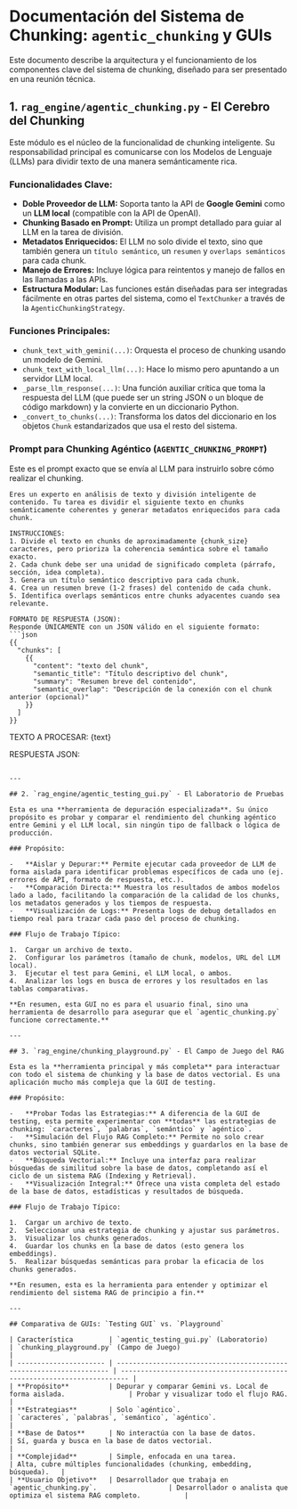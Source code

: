 # Documentación del Sistema de Chunking: `agentic_chunking` y GUIs

Este documento describe la arquitectura y el funcionamiento de los componentes clave del sistema de chunking, diseñado para ser presentado en una reunión técnica.

## 1. `rag_engine/agentic_chunking.py` - El Cerebro del Chunking

Este módulo es el núcleo de la funcionalidad de chunking inteligente. Su responsabilidad principal es comunicarse con los Modelos de Lenguaje (LLMs) para dividir texto de una manera semánticamente rica.

### Funcionalidades Clave:

-   **Doble Proveedor de LLM:** Soporta tanto la API de **Google Gemini** como un **LLM local** (compatible con la API de OpenAI).
-   **Chunking Basado en Prompt:** Utiliza un prompt detallado para guiar al LLM en la tarea de división.
-   **Metadatos Enriquecidos:** El LLM no solo divide el texto, sino que también genera un `título semántico`, un `resumen` y `overlaps semánticos` para cada chunk.
-   **Manejo de Errores:** Incluye lógica para reintentos y manejo de fallos en las llamadas a las APIs.
-   **Estructura Modular:** Las funciones están diseñadas para ser integradas fácilmente en otras partes del sistema, como el `TextChunker` a través de la `AgenticChunkingStrategy`.

### Funciones Principales:

-   `chunk_text_with_gemini(...)`: Orquesta el proceso de chunking usando un modelo de Gemini.
-   `chunk_text_with_local_llm(...)`: Hace lo mismo pero apuntando a un servidor LLM local.
-   `_parse_llm_response(...)`: Una función auxiliar crítica que toma la respuesta del LLM (que puede ser un string JSON o un bloque de código markdown) y la convierte en un diccionario Python.
-   `_convert_to_chunks(...)`: Transforma los datos del diccionario en los objetos `Chunk` estandarizados que usa el resto del sistema.

### Prompt para Chunking Agéntico (`AGENTIC_CHUNKING_PROMPT`)

Este es el prompt exacto que se envía al LLM para instruirlo sobre cómo realizar el chunking.

```
Eres un experto en análisis de texto y división inteligente de contenido. Tu tarea es dividir el siguiente texto en chunks semánticamente coherentes y generar metadatos enriquecidos para cada chunk.

INSTRUCCIONES:
1. Divide el texto en chunks de aproximadamente {chunk_size} caracteres, pero prioriza la coherencia semántica sobre el tamaño exacto.
2. Cada chunk debe ser una unidad de significado completa (párrafo, sección, idea completa).
3. Genera un título semántico descriptivo para cada chunk.
4. Crea un resumen breve (1-2 frases) del contenido de cada chunk.
5. Identifica overlaps semánticos entre chunks adyacentes cuando sea relevante.

FORMATO DE RESPUESTA (JSON):
Responde ÚNICAMENTE con un JSON válido en el siguiente formato:
```json
{{
  "chunks": [
    {{
      "content": "texto del chunk",
      "semantic_title": "Título descriptivo del chunk",
      "summary": "Resumen breve del contenido",
      "semantic_overlap": "Descripción de la conexión con el chunk anterior (opcional)"
    }}
  ]
}}
```

TEXTO A PROCESAR:
{text}

RESPUESTA JSON:
```

---

## 2. `rag_engine/agentic_testing_gui.py` - El Laboratorio de Pruebas

Esta es una **herramienta de depuración especializada**. Su único propósito es probar y comparar el rendimiento del chunking agéntico entre Gemini y el LLM local, sin ningún tipo de fallback o lógica de producción.

### Propósito:

-   **Aislar y Depurar:** Permite ejecutar cada proveedor de LLM de forma aislada para identificar problemas específicos de cada uno (ej. errores de API, formato de respuesta, etc.).
-   **Comparación Directa:** Muestra los resultados de ambos modelos lado a lado, facilitando la comparación de la calidad de los chunks, los metadatos generados y los tiempos de respuesta.
-   **Visualización de Logs:** Presenta logs de debug detallados en tiempo real para trazar cada paso del proceso de chunking.

### Flujo de Trabajo Típico:

1.  Cargar un archivo de texto.
2.  Configurar los parámetros (tamaño de chunk, modelos, URL del LLM local).
3.  Ejecutar el test para Gemini, el LLM local, o ambos.
4.  Analizar los logs en busca de errores y los resultados en las tablas comparativas.

**En resumen, esta GUI no es para el usuario final, sino una herramienta de desarrollo para asegurar que el `agentic_chunking.py` funcione correctamente.**

---

## 3. `rag_engine/chunking_playground.py` - El Campo de Juego del RAG

Esta es la **herramienta principal y más completa** para interactuar con todo el sistema de chunking y la base de datos vectorial. Es una aplicación mucho más compleja que la GUI de testing.

### Propósito:

-   **Probar Todas las Estrategias:** A diferencia de la GUI de testing, esta permite experimentar con **todas** las estrategias de chunking: `caracteres`, `palabras`, `semántico` y `agéntico`.
-   **Simulación del Flujo RAG Completo:** Permite no solo crear chunks, sino también generar sus embeddings y guardarlos en la base de datos vectorial SQLite.
-   **Búsqueda Vectorial:** Incluye una interfaz para realizar búsquedas de similitud sobre la base de datos, completando así el ciclo de un sistema RAG (Indexing y Retrieval).
-   **Visualización Integral:** Ofrece una vista completa del estado de la base de datos, estadísticas y resultados de búsqueda.

### Flujo de Trabajo Típico:

1.  Cargar un archivo de texto.
2.  Seleccionar una estrategia de chunking y ajustar sus parámetros.
3.  Visualizar los chunks generados.
4.  Guardar los chunks en la base de datos (esto genera los embeddings).
5.  Realizar búsquedas semánticas para probar la eficacia de los chunks generados.

**En resumen, esta es la herramienta para entender y optimizar el rendimiento del sistema RAG de principio a fin.**

---

## Comparativa de GUIs: `Testing GUI` vs. `Playground`

| Característica         | `agentic_testing_gui.py` (Laboratorio)                               | `chunking_playground.py` (Campo de Juego)                                |
| ---------------------- | -------------------------------------------------------------------- | ------------------------------------------------------------------------ |
| **Propósito**          | Depurar y comparar Gemini vs. Local de forma aislada.                | Probar y visualizar todo el flujo RAG.                                   |
| **Estrategias**        | Solo `agéntico`.                                                     | `caracteres`, `palabras`, `semántico`, `agéntico`.                       |
| **Base de Datos**      | No interactúa con la base de datos.                                  | Sí, guarda y busca en la base de datos vectorial.                        |
| **Complejidad**        | Simple, enfocada en una tarea.                                       | Alta, cubre múltiples funcionalidades (chunking, embedding, búsqueda).   |
| **Usuario Objetivo**   | Desarrollador que trabaja en `agentic_chunking.py`.                  | Desarrollador o analista que optimiza el sistema RAG completo.           |
